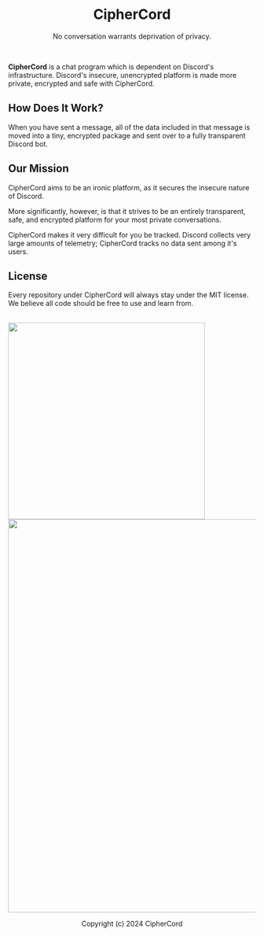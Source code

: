 <div align='center'>

# CipherCord

No conversation warrants deprivation of privacy.

</div>
<br>

**CipherCord** is a chat program which is dependent on Discord's infrastructure. Discord's insecure, unencrypted platform is made more private, encrypted and safe with CipherCord.

## How Does It Work?

When you have sent a message, all of the data included in that message is moved into a tiny, encrypted package and sent over to a fully transparent Discord bot.

## Our Mission

CipherCord aims to be an ironic platform, as it secures the insecure nature of Discord.

More significantly, however, is that it strives to be an entirely transparent, safe, and encrypted platform for your most private conversations.

CipherCord makes it very difficult for you be tracked. Discord collects very large amounts of telemetry; CipherCord tracks no data sent among it's users.

## License

Every repository under CipherCord will always stay under the MIT license. We believe all code should be free to use and learn from.

<br>
<img width=400px src="https://github.com/ciphercord/.github/assets/124115470/bfc92d02-ba2e-4fee-aeca-bb2f833ae588">
<img width=800px src="https://github.com/ciphercord/.github/assets/124115470/b9795b07-8637-4f4e-a729-e18fe06a1f5d">

<br>

<div align='center'>

Copyright (c) 2024 CipherCord

</div>
